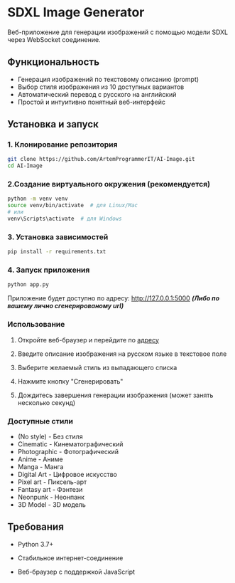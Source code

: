 # SDXL Image Generator

Веб-приложение для генерации изображений с помощью модели SDXL через WebSocket соединение.

## Функциональность

- Генерация изображений по текстовому описанию (prompt)
- Выбор стиля изображения из 10 доступных вариантов
- Автоматический перевод с русского на английский
- Простой и интуитивно понятный веб-интерфейс

## Установка и запуск

### 1. Клонирование репозитория

```bash
git clone https://github.com/ArtemProgrammerIT/AI-Image.git
cd AI-Image
```
### 2.Создание виртуального окружения (рекомендуется)

```bash
python -m venv venv
source venv/bin/activate  # для Linux/Mac
# или
venv\Scripts\activate  # для Windows
```

### 3. Установка зависимостей

```bash
pip install -r requirements.txt
```

### 4. Запуск приложения

```bash
python app.py
```
Приложение будет доступно по адресу: http://127.0.0.1:5000 ___(Либо по вашему лично сгенерированому url)___

### Использование
1. Откройте веб-браузер и перейдите по [адресу](http://127.0.0.1:5000)

2. Введите описание изображения на русском языке в текстовое поле

3. Выберите желаемый стиль из выпадающего списка

4. Нажмите кнопку "Сгенерировать"

5. Дождитесь завершения генерации изображения (может занять несколько секунд)

### Доступные стили
- (No style) - Без стиля
- Cinematic - Кинематографический
- Photographic - Фотографический
- Anime - Аниме
- Manga - Манга
- Digital Art - Цифровое искусство
- Pixel art - Пиксель-арт
- Fantasy art - Фэнтези
- Neonpunk - Неонпанк
- 3D Model - 3D модель


## Требования
- Python 3.7+

- Стабильное интернет-соединение

- Веб-браузер с поддержкой JavaScript
